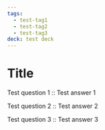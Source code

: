 ```yaml
---
tags:
  - test-tag1
  - test-tag2
  - test-tag3
deck: test deck
---
```


# Title

Test question 1 :: Test answer 1

Test question 2 :: Test answer 2

Test question 3 :: Test answer 3
